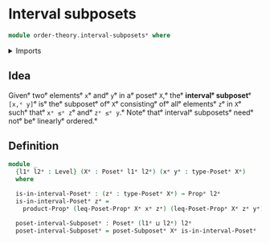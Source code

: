 # Interval subposets

```agda
module order-theory.interval-subposetsᵉ where
```

<details><summary>Imports</summary>

```agda
open import foundation.propositionsᵉ
open import foundation.universe-levelsᵉ

open import order-theory.posetsᵉ
open import order-theory.subposetsᵉ
```

</details>

## Idea

Givenᵉ twoᵉ elementsᵉ `x`ᵉ andᵉ `y`ᵉ in aᵉ posetᵉ `X`,ᵉ theᵉ **intervalᵉ subposet**ᵉ
`[x,ᵉ y]`ᵉ isᵉ theᵉ subposetᵉ ofᵉ `X`ᵉ consistingᵉ ofᵉ allᵉ elementsᵉ `z`ᵉ in `X`ᵉ suchᵉ thatᵉ
`xᵉ ≤ᵉ z`ᵉ andᵉ `zᵉ ≤ᵉ y`.ᵉ Noteᵉ thatᵉ intervalᵉ subposetsᵉ needᵉ notᵉ beᵉ linearlyᵉ ordered.ᵉ

## Definition

```agda
module _
  {l1ᵉ l2ᵉ : Level} (Xᵉ : Posetᵉ l1ᵉ l2ᵉ) (xᵉ yᵉ : type-Posetᵉ Xᵉ)
  where

  is-in-interval-Posetᵉ : (zᵉ : type-Posetᵉ Xᵉ) → Propᵉ l2ᵉ
  is-in-interval-Posetᵉ zᵉ =
    product-Propᵉ (leq-Poset-Propᵉ Xᵉ xᵉ zᵉ) (leq-Poset-Propᵉ Xᵉ zᵉ yᵉ)

  poset-interval-Subposetᵉ : Posetᵉ (l1ᵉ ⊔ l2ᵉ) l2ᵉ
  poset-interval-Subposetᵉ = poset-Subposetᵉ Xᵉ is-in-interval-Posetᵉ
```